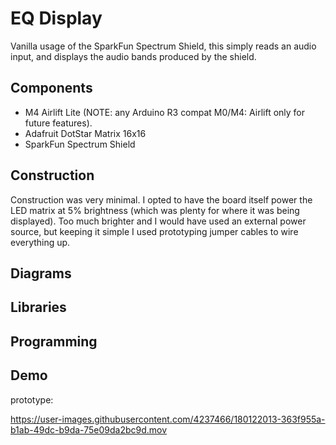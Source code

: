 # EQ Display
Vanilla usage of the SparkFun Spectrum Shield, this simply reads an audio
input, and displays the audio bands produced by the shield.

## Components
* M4 Airlift Lite (NOTE: any Arduino R3 compat M0/M4: Airlift only for future
  features).
* Adafruit DotStar Matrix 16x16
* SparkFun Spectrum Shield

## Construction
Construction was very minimal. I opted to have the board itself power the LED
matrix at 5% brightness (which was plenty for where it was being displayed).
Too much brighter and I would have used an external power source, but keeping
it simple I used prototyping jumper cables to wire everything up.

## Diagrams

## Libraries

## Programming

## Demo

prototype:



https://user-images.githubusercontent.com/4237466/180122013-363f955a-b1ab-49dc-b9da-75e09da2bc9d.mov

